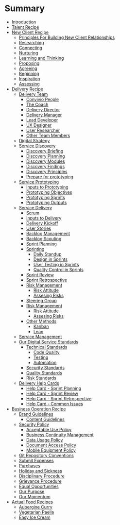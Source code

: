 # Summary

* [Introduction](README.md)
* [Talent Recipe](talent_recipe/README.md)
* [New Client Recipe](new_client_recipe/README.md)
    * [Principles For Building New Client Relationships](new_client_recipe/principles-of-building-new-client-relationships.md)
    * [Researching](new_client_recipe/researching.md)
    * [Connecting](new_client_recipe/connecting.md)
    * [Nurturing](new_client_recipe/nurturing.md)
    * [Learning and Thinking](new_client_recipe/learning-and-thinking.md)
    * [Proposing](new_client_recipe/proposing.md)
    * [Agreeing](new_client_recipe/agreeing.md)
    * [Beginning](new_client_recipe/beginning.md)
    * [Inspiration](new_client_recipe/inspiration.md)
    * [Assessing](new_client_recipe/assessing.md)
* [Delivery Recipe](delivery_recipe/README.md)
    * [Delivery Team]()
        * [Convivio People](/delivery_recipe/convivio_people.md)
        * [The Coach](/delivery_recipe/the_coach.md)
        * [Delivery Director]()
        * [Delivery Manager]()
        * [Lead Developer]()
        * [UX Designer]()
        * [User Researcher]()
        * [Other Team Members]()
    * [Digital Strategy](/delivery_recipe/Strategy/README.md)
    * [Service Discovery](/delivery_recipe/Discovery/README.md)
        * [Discovery Briefing](/delivery_recipe/Discovery/the-discovery-brief.md)
        * [Discovery Planning](/delivery_recipe/Discovery/discovery-planning.md)
        * [Discovery Modules](/delivery_recipe/Discovery/discovery-modules.md)
        * [Discovery Findings](/delivery_recipe/Discovery/discovery-findings.md)
        * [Discovery Principles](delivery_recipe/Discovery/discovery-principles.md)
        * [Prepare for prototyping]()
    * [Service Prototyping](/delivery_recipe/Prototyping/README.md)
        * [Inputs to Prototyping]()
        * [Prototyping Objectives]()
        * [Prototyping Sprints]()
        * [Prototyping Outputs]()
    * [Service Delivery](delivery_recipe/Delivery/README.md)
        * [Scrum](/delivery_recipe/scrum.md)
        * [Inputs to Delivery](/delivery_recipe/inputs_to_delivery.md)
        * [Delivery Kickoff](/delivery_recipe/kick_starting_a_project.md)
        * [User Stories](/delivery_recipe/user_stories.md)
        * [Backlog Management](/delivery_recipe/backlogs_priorities.md)
        * [Backlog Scouting](/delivery_recipe/backlog_scouting.md)
        * [Sprint Planning](/delivery_recipe/sprint_planning.md)
        * [Sprinting](/delivery_recipe/sprint_cycle.md)
            * [Daily Standup](/delivery_recipe/daily_standup.md)
            * [Design in Sprints]()
            * [User Testing in Sprints]()
            * [Quality Control in Sprints]()
        * [Sprint Review](/delivery_recipe/sprint_review.md)
        * [Sprint Retrospective](/delivery_recipe/sprint_retrospective.md)
        * [Risk Management](/delivery_recipe/risk_management.md)
            * [Risk Attitude](/delivery_recipe/positive_risk_attitude.md)
            * [Assesing Risks](/delivery_recipe/assessing_risks.md)
        * [Steering Group](/delivery_recipe/Delivery/steering_group_meetings.md)
        * [Risk Management](/delivery_recipe/risk_management.md)
            * [Risk Attitude](/delivery_recipe/positive_risk_attitude.md)
            * [Assesing Risks](/delivery_recipe/assessing_risks.md)
        * [Other Methods](/delivery_recipe/other_methods.md)
            * [Kanban](/delivery_recipe/kanban.md)
            * [Lean]()
    * [Service Management]()
    * [Our Digital Service Standards](/delivery_recipe/digital_service_standards.md)
        * [Technical Standards](/delivery_recipe/technical-delivery/README.md)
            * [Code Quality](/delivery_recipe/technical-delivery/code-quality/README.md)
            * [Testing](/delivery_recipe/technical-delivery/testing/README.md)
            * [Automation](/delivery_recipe/technical-delivery/automation/README.md)
        * [Security Standards](/delivery_recipe/technical-delivery/security/README.md)
        * [Quality Standards]()
        * [Risk Standards]()
    * [Delivery Help Cards](/delivery_recipe/scrum_help_cards.md)
        * [Help Card - Sprint Planning](/delivery_recipe/help_card_sprint_planning.md)
        * [Help Card - Sprint Review](/delivery_recipe/help_card_sprint_review.md)
        * [Help Card - Sprint Retrospective](/delivery_recipe/help_card_sprint_retrospective.md)
        * [Help Card - Common Issues](/delivery_recipe/common_issues.md)
* [Business Operation Recipe](business_operation_recipe/README.md)
    * [Brand Guidelines](business_operation_recipe/brand_guidelines/README.md)
        * [Content Guidelines](business_operation_recipe/brand_guidelines/content_guidelines.md)
    * [Security Policy](business_operation_recipe/security/security_policy.md)
        * [Acceptable Use Policy](business_operation_recipe/security/acceptable_use_policy.md)
        * [Business Continuity Management](business_operation_recipe/security/business_continuity_management.md)
        * [Data Usage Policy](business_operation_recipe/security/data_usage_policy.md)
        * [Document Access Policy](business_operation_recipe/security/document_access.md)
        * [Mobile Equipment Policy](business_operation_recipe/security/mobile_equipment_policy.md)
    * [Git Repository Conventions](business_operation_recipe/git-repository-conventions.md)
    * [Submit Expenses](business_operation_recipe/submit_expenses.md)
    * [Purchases](business_operation_recipe/purchases.md)
    * [Holiday and Sickness](business_operation_recipe/holidays_and_sickness.md)
    * [Disciplinary Procedure](business_operation_recipe/disciplinary_procedure.md)
    * [Grievance Procedure](business_operation_recipe/grievance_procedure.md)
    * [Equal Opportunities](business_operation_recipe/equal_opportunities.md)
    * [Our Purpose](business_operation_recipe/our-purpose.md)
    * [Our Momentum](business_operation_recipe/our-momentum.md)
* [Actual Food Recipes](actual_food_recipes/README.md)
    * [Aubergine Curry](actual_food_recipes/aubergine_curry.md)
    * [Vegetarian Paella](actual_food_recipes/vegetarian_paella.md)
    * [Easy Ice Cream](actual_food_recipes/easy-ice-cream.md)


